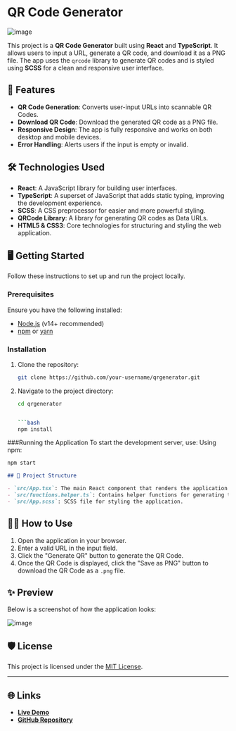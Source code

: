 # QR Code Generator
![image](https://github.com/user-attachments/assets/9f77f611-98fe-475b-b87e-dc51cb76c863)



This project is a **QR Code Generator** built using **React** and **TypeScript**. It allows users to input a URL, generate a QR code, and download it as a PNG file. The app uses the `qrcode` library to generate QR codes and is styled using **SCSS** for a clean and responsive user interface.
## 🚀 Features

- **QR Code Generation**: Converts user-input URLs into scannable QR Codes.
- **Download QR Code**: Download the generated QR code as a PNG file.
- **Responsive Design**: The app is fully responsive and works on both desktop and mobile devices.
- **Error Handling**: Alerts users if the input is empty or invalid.
## 🛠️ Technologies Used

- **React**: A JavaScript library for building user interfaces.
- **TypeScript**: A superset of JavaScript that adds static typing, improving the development experience.
- **SCSS**: A CSS preprocessor for easier and more powerful styling.
- **QRCode Library**: A library for generating QR codes as Data URLs.
- **HTML5 & CSS3**: Core technologies for structuring and styling the web application.
## 🖥️ Getting Started

Follow these instructions to set up and run the project locally.

### Prerequisites

Ensure you have the following installed:

- [Node.js](https://nodejs.org/) (v14+ recommended)
- [npm](https://www.npmjs.com/) or [yarn](https://yarnpkg.com/)

### Installation

1. Clone the repository:

   ```bash
   git clone https://github.com/your-username/qrgenerator.git
2. Navigate to the project directory:

   ```bash
   cd qrgenerator


   ```bash
   npm install


 ###Running the Application
To start the development server, use:
Using npm:

```bash
npm start

```


```markdown
## 📂 Project Structure

- `src/App.tsx`: The main React component that renders the application.
- `src/functions.helper.ts`: Contains helper functions for generating the QR code and downloading it.
- `src/App.scss`: SCSS file for styling the application.

```
## 🧑‍💻 How to Use

1. Open the application in your browser.
2. Enter a valid URL in the input field.
3. Click the "Generate QR" button to generate the QR Code.
4. Once the QR Code is displayed, click the "Save as PNG" button to download the QR Code as a `.png` file.
## ✨ Preview

Below is a screenshot of how the application looks:

![image](https://github.com/user-attachments/assets/92d9bb97-e003-4165-8efd-be5002c1e97b)



## 🛡️ License

This project is licensed under the [MIT License](./LICENSE).

---

## 🌐 Links

- **[Live Demo](https://qrgenerator-eight-indol.vercel.app/)**
- **[GitHub Repository](https://github.com/Ramox7171/qrgenerator.git)**



